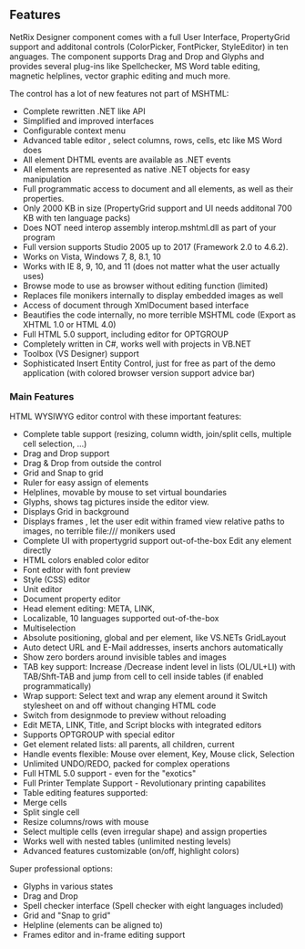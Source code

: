 ## Features

NetRix Designer component comes with a full User Interface, PropertyGrid support and additonal controls (ColorPicker, FontPicker, StyleEditor) in ten anguages. The component supports Drag and Drop and Glyphs and provides several plug-ins like Spellchecker, MS Word table editing, magnetic helplines, vector graphic editing and much more.

The control has a lot of new features not part of MSHTML:

* Complete rewritten .NET like API
* Simplified and improved interfaces
* Configurable context menu
* Advanced table editor , select columns, rows, cells, etc like MS Word does
* All element DHTML events are available as .NET events
* All elements are represented as native .NET objects for easy manipulation
* Full programmatic access to document and all elements, as well as their properties.
* Only 2000 KB in size (PropertyGrid support and UI needs additonal 700 KB with ten language packs)
* Does NOT need interop assembly interop.mshtml.dll as part of your program
* Full version supports Studio 2005 up to 2017 (Framework 2.0 to 4.6.2).
* Works on Vista, Windows 7, 8, 8.1, 10
* Works with IE 8, 9, 10, and 11 (does not matter what the user actually uses)
* Browse mode to use as browser without editing function (limited)
* Replaces file monikers internally to display embedded images as well
* Access of document through XmlDocument based interface
* Beautifies the code internally, no more terrible MSHTML code (Export as XHTML 1.0 or HTML 4.0)
* Full HTML 5.0 support, including editor for OPTGROUP
* Completely written in C#, works well with projects in VB.NET 
* Toolbox (VS Designer) support
* Sophisticated Insert Entity Control, just for free as part of the demo application (with colored browser version support advice bar)

### Main Features

HTML WYSIWYG editor control with these important features:

* Complete table support (resizing, column width, join/split cells, multiple cell selection, ...)
* Drag and Drop support
* Drag & Drop from outside the control
* Grid and Snap to grid
* Ruler for easy assign of elements
* Helplines, movable by mouse to set virtual boundaries
* Glyphs, shows tag pictures inside the editor view.
* Displays Grid in background
* Displays frames , let the user edit within framed view relative paths to images, no terrible file:/// monikers used
* Complete UI with propertygrid support out-of-the-box Edit any element directly
* HTML colors enabled color editor
* Font editor with font preview
* Style (CSS) editor
* Unit editor
* Document property editor
* Head element editing: META, LINK,
* Localizable, 10 languages supported out-of-the-box
* Multiselection
* Absolute positioning, global and per element, like VS.NETs GridLayout
* Auto detect URL and E-Mail addresses, inserts anchors automatically
* Show zero borders around invisible tables and images
* TAB key support: Increase /Decrease indent level in lists (OL/UL+LI) with TAB/Shft-TAB and jump from cell to cell inside tables (if enabled programmatically)
* Wrap support: Select text and wrap any element around it Switch stylesheet on and off without changing HTML code
* Switch from designmode to preview without reloading
* Edit META, LINK, Title, and Script blocks with integrated editors
* Supports OPTGROUP with special editor
* Get element related lists: all parents, all children, current
* Handle events flexible: Mouse over element, Key, Mouse click, Selection
* Unlimited UNDO/REDO, packed for complex operations
* Full HTML 5.0 support - even for the "exotics"
* Full Printer Template Support - Revolutionary printing capabilites
* Table editing features supported:
* Merge cells
* Split single cell
* Resize columns/rows with mouse
* Select multiple cells (even irregular shape) and assign properties
* Works well with nested tables (unlimited nesting levels)
* Advanced features customizable (on/off, highlight colors)

Super professional options:

* Glyphs in various states
* Drag and Drop
* Spell checker interface (Spell checker with eight languages included)
* Grid and "Snap to grid"
* Helpline (elements can be aligned to)
* Frames editor and in-frame editing support
